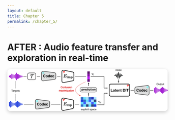 ```yaml
---
layout: default
title: Chapter 5
permalink: /chapter_5/
---
```


# AFTER : Audio feature transfer and exploration in real-time

<div style="text-align: center; margin-bottom: 30px;"> 
  <img src="assets/after.jpg" 
       alt="Chapter 4 Banner" 
       style="max-width: 100%; height: auto; border-radius: 10px; box-shadow: 0px 4px 12px rgba(0,0,0,0.2);" />
</div>







